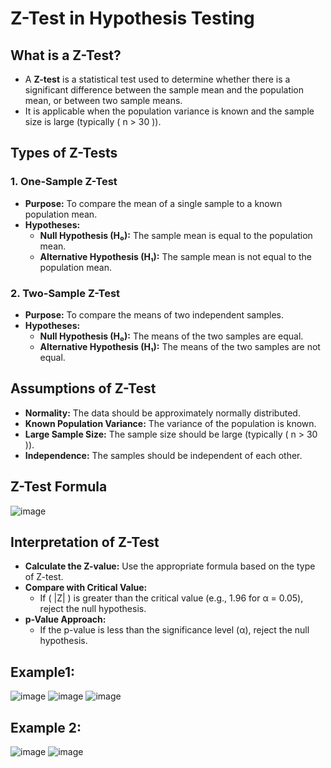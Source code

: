 # Z-Test in Hypothesis Testing

## What is a Z-Test?

- A **Z-test** is a statistical test used to determine whether there is a significant difference between the sample mean and the population mean, or between two sample means.
- It is applicable when the population variance is known and the sample size is large (typically \( n > 30 \)).

## Types of Z-Tests

### 1. One-Sample Z-Test
- **Purpose:** To compare the mean of a single sample to a known population mean.
- **Hypotheses:**
  - **Null Hypothesis (H₀):** The sample mean is equal to the population mean.
  - **Alternative Hypothesis (H₁):** The sample mean is not equal to the population mean.

### 2. Two-Sample Z-Test
- **Purpose:** To compare the means of two independent samples.
- **Hypotheses:**
  - **Null Hypothesis (H₀):** The means of the two samples are equal.
  - **Alternative Hypothesis (H₁):** The means of the two samples are not equal.

## Assumptions of Z-Test

- **Normality:** The data should be approximately normally distributed.
- **Known Population Variance:** The variance of the population is known.
- **Large Sample Size:** The sample size should be large (typically \( n > 30 \)).
- **Independence:** The samples should be independent of each other.

## Z-Test Formula

![image](https://github.com/user-attachments/assets/b530057c-4103-4c7b-9e2b-fc7bd5eae958)


## Interpretation of Z-Test

- **Calculate the Z-value:** Use the appropriate formula based on the type of Z-test.
- **Compare with Critical Value:**
  - If \( |Z| \) is greater than the critical value (e.g., 1.96 for α = 0.05), reject the null hypothesis.
- **p-Value Approach:**
  - If the p-value is less than the significance level (α), reject the null hypothesis.
    
## Example1:

![image](https://github.com/user-attachments/assets/86c52821-7e4c-423e-8bd4-e44dbfb48934)
![image](https://github.com/user-attachments/assets/82402503-721a-4835-8ab0-6f8eb55e5be2)
![image](https://github.com/user-attachments/assets/2fef3219-b2da-44d2-b026-baa29ce29655)


## Example 2:
![image](https://github.com/user-attachments/assets/401bcdfa-313f-48ee-bd8d-cdef0a2811f7)
![image](https://github.com/user-attachments/assets/308bcf40-c8b4-4f22-9e67-c401655558f4)







